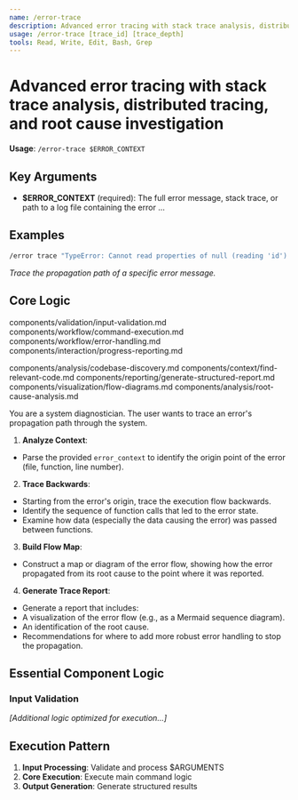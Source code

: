 ```yaml
---
name: /error-trace
description: Advanced error tracing with stack trace analysis, distributed tracing, and root cause investigation
usage: /error-trace [trace_id] [trace_depth]
tools: Read, Write, Edit, Bash, Grep
---
```


# Advanced error tracing with stack trace analysis, distributed tracing, and root cause investigation

**Usage**: `/error-trace $ERROR_CONTEXT`

## Key Arguments

- **$ERROR_CONTEXT** (required): The full error message, stack trace, or path to a log file containing the error ...

## Examples

```bash
/error trace "TypeError: Cannot read properties of null (reading 'id') at /app/src/services/userService.js:25:12"
```
*Trace the propagation path of a specific error message.*

## Core Logic

components/validation/input-validation.md
 components/workflow/command-execution.md
 components/workflow/error-handling.md
 components/interaction/progress-reporting.md

 components/analysis/codebase-discovery.md
 components/context/find-relevant-code.md
 components/reporting/generate-structured-report.md
 components/visualization/flow-diagrams.md
 components/analysis/root-cause-analysis.md
 
 You are a system diagnostician. The user wants to trace an error's propagation path through the system.

 1. **Analyze Context**:
 * Parse the provided `error_context` to identify the origin point of the error (file, function, line number).
 2. **Trace Backwards**:
 * Starting from the error's origin, trace the execution flow backwards.
 * Identify the sequence of function calls that led to the error state.
 * Examine how data (especially the data causing the error) was passed between functions.
 3. **Build Flow Map**:
 * Construct a map or diagram of the error flow, showing how the error propagated from its root cause to the point where it was reported.
 4. **Generate Trace Report**:
 * Generate a report that includes:
 * A visualization of the error flow (e.g., as a Mermaid sequence diagram).
 * An identification of the root cause.
 * Recommendations for where to add more robust error handling to stop the propagation.

## Essential Component Logic

### Input Validation

*[Additional logic optimized for execution...]*

## Execution Pattern

1. **Input Processing**: Validate and process $ARGUMENTS
2. **Core Execution**: Execute main command logic
3. **Output Generation**: Generate structured results

